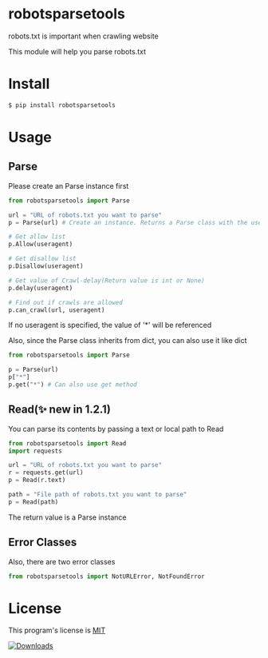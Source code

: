 # robotsparsetools
robots.txt is important when crawling website  

This module will help you parse robots.txt

# Install
```bash
$ pip install robotsparsetools
```

# Usage
## Parse
Please create an Parse instance first  

```python
from robotsparsetools import Parse

url = "URL of robots.txt you want to parse"
p = Parse(url) # Create an instance. Returns a Parse class with the useragent as the key

# Get allow list
p.Allow(useragent)

# Get disallow list
p.Disallow(useragent)

# Get value of Crawl-delay(Return value is int or None)
p.delay(useragent)

# Find out if crawls are allowed
p.can_crawl(url, useragent)
```

If no useragent is specified, the value of '*' will be referenced  

Also, since the Parse class inherits from dict, you can also use it like dict

```python
from robotsparsetools import Parse

p = Parse(url)
p["*"]
p.get("*") # Can also use get method
``` 

## Read(✨ new in 1.2.1)
You can parse its contents by passing a text or local path to Read

```python
from robotsparsetools import Read
import requests

url = "URL of robots.txt you want to parse"
r = requests.get(url)
p = Read(r.text)

path = "File path of robots.txt you want to parse"
p = Read(path)
```

The return value is a Parse instance

## Error Classes
Also, there are two error classes

```python
from robotsparsetools import NotURLError, NotFoundError
```

# License
This program's license is [MIT](https://github.com/mino-38/robotsparsetools/blob/main/LICENSE)

[![Downloads](https://pepy.tech/badge/robotsparsetools)](https://pepy.tech/project/robotsparsetools)
